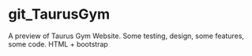 # git_TaurusGym
A preview of Taurus Gym Website. 
Some testing, design, some features, some code.
HTML + bootstrap
